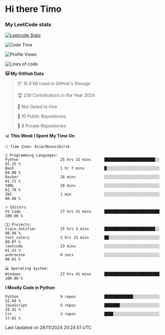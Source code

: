 # Hi there Timo
### My LeetCode stats
[![Leetcode Stats](https://leetcard.jacoblin.cool/przdtl?border=0&radius=20&ext=heatmap&theme=nord)](https://leetcode.com/przdtl)

<!--START_SECTION:waka-->
![Code Time](http://img.shields.io/badge/Code%20Time-508%20hrs%202%20mins-blue)

![Profile Views](http://img.shields.io/badge/Profile%20Views-43-blue)

![Lines of code](https://img.shields.io/badge/From%20Hello%20World%20I%27ve%20Written-192.1%20thousand%20lines%20of%20code-blue)

**🐱 My GitHub Data** 

> 📦 15.9 kB Used in GitHub's Storage 
 > 
> 🏆 239 Contributions in the Year 2024
 > 
> 🚫 Not Opted to Hire
 > 
> 📜 10 Public Repositories 
 > 
> 🔑 8 Private Repositories 
 > 
📊 **This Week I Spent My Time On** 

```text
🕑︎ Time Zone: Asia/Novosibirsk

💬 Programming Languages: 
Python                   25 hrs 32 mins      ███████████████████████░░   92.25 % 
Bash                     1 hr 7 mins         █░░░░░░░░░░░░░░░░░░░░░░░░   04.08 % 
Docker                   28 mins             ░░░░░░░░░░░░░░░░░░░░░░░░░   01.71 % 
YAML                     28 mins             ░░░░░░░░░░░░░░░░░░░░░░░░░   01.70 % 
INI                      1 min               ░░░░░░░░░░░░░░░░░░░░░░░░░   00.08 % 

🔥 Editors: 
VS Code                  27 hrs 41 mins      █████████████████████████   100.00 % 

🐱‍💻 Projects: 
train_notifier           25 hrs 3 mins       ███████████████████████░░   90.49 % 
test_celery              2 hrs 13 mins       ██░░░░░░░░░░░░░░░░░░░░░░░   08.07 % 
leetcode                 23 mins             ░░░░░░░░░░░░░░░░░░░░░░░░░   01.43 % 
androxine                0 secs              ░░░░░░░░░░░░░░░░░░░░░░░░░   00.01 % 

💻 Operating System: 
Windows                  27 hrs 41 mins      █████████████████████████   100.00 % 
```

**I Mostly Code in Python** 

```text
Python                   9 repos             █████████████░░░░░░░░░░░░   52.94 % 
JavaScript               5 repos             ███████░░░░░░░░░░░░░░░░░░   29.41 % 
C++                      3 repos             ████░░░░░░░░░░░░░░░░░░░░░   17.65 % 
```




 Last Updated on 28/11/2024 20:24:51 UTC
<!--END_SECTION:waka-->
